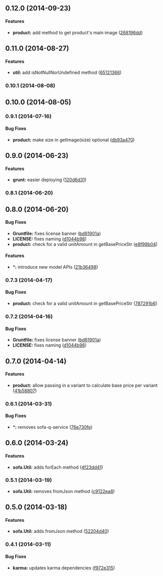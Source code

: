 <a name="0.12.0"></a>
## 0.12.0 (2014-09-23)


#### Features

* **product:** add method to get product's main image ([268196dd](https://github.com/sofa/sofa-core/commit/268196dd63bdf5d9881cc7ce6083e5731df98229))


<a name="0.11.0"></a>
## 0.11.0 (2014-08-27)


#### Features

* **util:** add isNotNullNorUndefined method ([65121366](https://github.com/sofa/sofa-core/commit/65121366b8d68ac12bccde185c4080d836c9a831))


<a name="0.10.1"></a>
### 0.10.1 (2014-08-08)


<a name="0.10.0"></a>
## 0.10.0 (2014-08-05)


<a name="0.9.1"></a>
### 0.9.1 (2014-07-16)


#### Bug Fixes

* **product:** make size in getImage(size) optional ([db93a470](https://github.com/sofa/sofa-core/commit/db93a470bb34b98237b5a9f957cddc004aaf75fa))


<a name="0.9.0"></a>
## 0.9.0 (2014-06-23)


#### Features

* **grunt:** easier deploying ([120d6d31](https://github.com/sofa/sofa-core/commit/120d6d3111e365c5de868ab070ce0d6bb4c53f9a))


<a name="0.8.1"></a>
### 0.8.1 (2014-06-20)


<a name="0.8.0"></a>
## 0.8.0 (2014-06-20)


#### Bug Fixes

* **Gruntfile:** fixes license banner ([bd61901a](https://github.com/sofa/sofa-core/commit/bd61901a8b847d120455fa1656cb38cbb1fd89ed))
* **LICENSE:** fixes naming ([d1044b98](https://github.com/sofa/sofa-core/commit/d1044b9873056f60b6023898688d9721ffd09d0e))
* **product:** check for a valid unitAmount in getBasePriceStr ([e8f98b04](https://github.com/sofa/sofa-core/commit/e8f98b047579fcf047e9e059ac9a6661854f62cf))


#### Features

* ***:** introduce new model APIs ([21b36498](https://github.com/sofa/sofa-core/commit/21b36498311aae5fa46bcd6637cb85821ea97848))


<a name="0.7.3"></a>
### 0.7.3 (2014-04-17)


#### Bug Fixes

* **product:** check for a valid unitAmount in getBasePriceStr ([787291b6](https://github.com/sofa/sofa-core/commit/787291b601c6b462ef48dfd3bb9719ad12aaff98))


<a name="0.7.2"></a>
### 0.7.2 (2014-04-16)


#### Bug Fixes

* **Gruntfile:** fixes license banner ([bd61901a](https://github.com/sofa/sofa-core/commit/bd61901a8b847d120455fa1656cb38cbb1fd89ed))
* **LICENSE:** fixes naming ([d1044b98](https://github.com/sofa/sofa-core/commit/d1044b9873056f60b6023898688d9721ffd09d0e))


<a name="0.7.0"></a>
## 0.7.0 (2014-04-14)


#### Features

* **product:** allow passing in a variant to calculate base price per variant ([41b58807](https://github.com/sofa/sofa-core/commit/41b588072faf51b6d20c03ab630bf44a4273dfb3))


<a name="0.6.1"></a>
### 0.6.1 (2014-03-31)


#### Bug Fixes

* ***:** removes sofa-q-service ([76e730fe](https://github.com/sofa/sofa-core/commit/76e730fe1aba845c8c0ea76fbe8532a5421834cc))


<a name="0.6.0"></a>
## 0.6.0 (2014-03-24)


#### Features

* **sofa.Util:** adds forEach method ([4f23dd41](https://github.com/sofa/sofa-core/commit/4f23dd41d69a09ec32adb752f7245079f466d7b6))


<a name="0.5.1"></a>
### 0.5.1 (2014-03-19)

* **sofa.Util:** removes fromJson method ([c9122ea8](https://github.com/sofa/sofa-core/commit/c9122ea84d40e26c3ad6fa09e15ae92eef27d25d))

<a name="0.5.0"></a>
## 0.5.0 (2014-03-18)


#### Features

* **sofa.Util:** adds fromJson method ([52204d40](https://github.com/sofa/sofa-core/commit/52204d40bd6e2084e00f5ab28b797266ca6671ef))


<a name="0.4.1"></a>
### 0.4.1 (2014-03-11)


#### Bug Fixes

* **karma:** updates karma dependencies ([f972e315](https://github.com/sofa/sofa-core/commit/f972e31574446de59bf3dcc5b0e7ee484375ded6))



